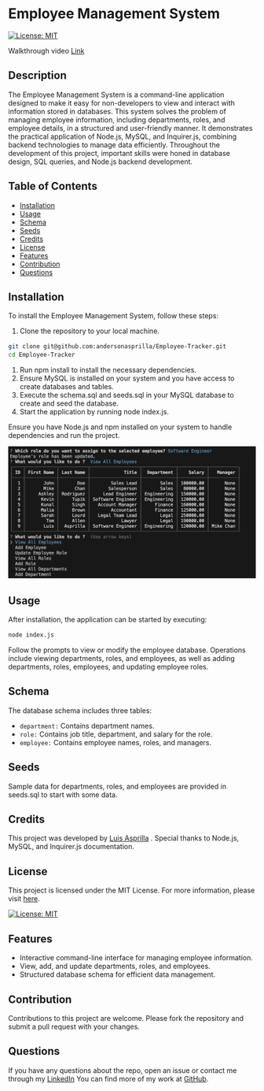 # Employee Management System

[![License: MIT](https://img.shields.io/badge/License-MIT-yellow.svg)](https://opensource.org/licenses/MIT)

Walkthrough video [Link](https://app.screencastify.com/v2/manage/videos/CoQ36JKmG0PhIZS5GeIL)

## Description

The Employee Management System is a command-line application designed to make it easy for non-developers to view and interact with information stored in databases. This system solves the problem of managing employee information, including departments, roles, and employee details, in a structured and user-friendly manner. It demonstrates the practical application of Node.js, MySQL, and Inquirer.js, combining backend technologies to manage data efficiently. Throughout the development of this project, important skills were honed in database design, SQL queries, and Node.js backend development.

## Table of Contents

- [Installation](#installation)
- [Usage](#usage)
- [Schema](#schema)
- [Seeds](#seeds)
- [Credits](#credits)
- [License](#license)
- [Features](#features)
- [Contribution](#contribution)
- [Questions](#questions)



## Installation

To install the Employee Management System, follow these steps:
1. Clone the repository to your local machine.
```sh
git clone git@github.com:andersonasprilla/Employee-Tracker.git
cd Employee-Tracker
```
1. Run npm install to install the necessary dependencies.
2. Ensure MySQL is installed on your system and you have access to create databases and tables.
3. Execute the schema.sql and seeds.sql in your MySQL database to create and seed the database.
4. Start the application by running node index.js.

Ensure you have Node.js and npm installed on your system to handle dependencies and run the project.

![Screenshot](/assets/Screenshot%20.png)

## Usage

After installation, the application can be started by executing:
```sh
node index.js
```

Follow the prompts to view or modify the employee database. Operations include viewing departments, roles, and employees, as well as adding departments, roles, employees, and updating employee roles.

## Schema

The database schema includes three tables:

* `department:` Contains department names.
* `role:` Contains job title, department, and salary for the role.
* `employee:` Contains employee names, roles, and managers.

## Seeds

Sample data for departments, roles, and employees are provided in seeds.sql to start with some data.

## Credits

This project was developed by [Luis Asprilla](https://www.linkedin.com/in/andersonasprilla/) . Special thanks to Node.js, MySQL, and Inquirer.js documentation.

## License
This project is licensed under the MIT License. For more information, please visit [here](https://opensource.org/licenses/MIT).

[![License: MIT](https://img.shields.io/badge/License-MIT-yellow.svg)](https://opensource.org/licenses/MIT)
 
## Features

* Interactive command-line interface for managing employee information.
* View, add, and update departments, roles, and employees.
* Structured database schema for efficient data management.

## Contribution

Contributions to this project are welcome. Please fork the repository and submit a pull request with your changes.

## Questions

If you have any questions about the repo, open an issue or contact me through my [LinkedIn](https://www.linkedin.com/in/andersonasprilla/) You can find more of my work at [GitHub](https://github.com/andersonasprilla).




